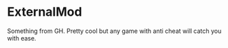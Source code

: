 # ExternalMod

Something from GH. Pretty cool but any game with anti cheat will catch you with ease. 
